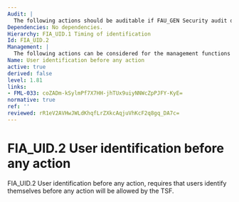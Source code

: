 ```yaml
---
Audit: |
  The following actions should be auditable if FAU_GEN Security audit data generation is included in the PP, PP-Module, functional package or ST: a) minimal: Unsuccessful use of the user identification mechanism, including the user identity provided; b) basic: All use of the user identification mechanism, including the user identity provided.
Dependencies: No dependencies.
Hierarchy: FIA_UID.1 Timing of identification
Id: FIA_UID.2
Management: |
  The following actions can be considered for the management functions in FMT: a) the management of the user identities.
Name: User identification before any action
active: true
derived: false
level: 1.81
links:
- FML-033: coZADm-kSylmPf7X7HH-jhTUx9uiyNNWcZpPJFY-KyE=
normative: true
ref: ''
reviewed: rR1eV2AVHwJWLdKhqfLrZXkcAqjuVhKcF2q8gq_DA7c=
---
```


# FIA_UID.2 User identification before any action

FIA_UID.2 User identification before any action, requires that users identify themselves before any action will be allowed by the TSF.